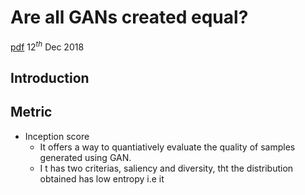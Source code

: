 
# Are all GANs created equal? 
[pdf](https://arxiv.org/pdf/1711.10337.pdf) 12$^{th}$ Dec 2018
## Introduction
## Metric
- Inception score 
	- It offers a way to quantiatively evaluate the quality of samples generated using GAN. 
	- I t has two criterias, saliency and diversity, tht the distribution obtained has low entropy i.e it 
<!--stackedit_data:
eyJoaXN0b3J5IjpbMTY4MTI0NjY3MywtNTA5OTI4NzgzLDkzMj
I0NTExOSwtMTU3MjMwMTIyNywtMjcxNTM2NTE2XX0=
-->